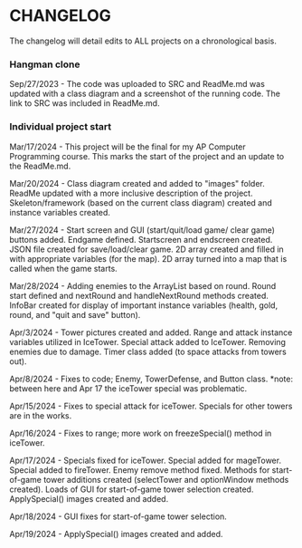 # CHANGELOG
The changelog will detail edits to ALL projects on a chronological basis.

### Hangman clone 
Sep/27/2023 - The code was uploaded to SRC and ReadMe.md was updated with a class diagram and a screenshot of the running code. The link to SRC was included in ReadMe.md.

### Individual project start 
Mar/17/2024 - This project will be the final for my AP Computer Programming course. This marks the start of the project and an update to the ReadMe.md. 

Mar/20/2024 - Class diagram created and added to "images" folder. ReadMe updated with a more inclusive description of the project. Skeleton/framework (based on the current class diagram) created and instance variables created.

Mar/27/2024 - Start screen and GUI (start/quit/load game/ clear game) buttons added. Endgame defined. Startscreen and endscreen created. JSON file created for save/load/clear game. 2D array created and filled in with appropriate variables (for the map). 2D array turned into a map that is called when the game starts.

Mar/28/2024 - Adding enemies to the ArrayList<Enemy> based on round. Round start defined and nextRound and handleNextRound methods created. InfoBar created for display of important instance variables (health, gold, round, and "quit and save" button).

Apr/3/2024 - Tower pictures created and added. Range and attack instance variables utilized in IceTower. Special attack added to IceTower. Removing enemies due to damage. Timer class added (to space attacks from towers out). 

Apr/8/2024 - Fixes to code; Enemy, TowerDefense, and Button class. *note: between here and Apr 17 the iceTower special was problematic.

Apr/15/2024 - Fixes to special attack for iceTower. Specials for other towers are in the works. 

Apr/16/2024 - Fixes to range; more work on freezeSpecial() method in iceTower.

Apr/17/2024 - Specials fixed for iceTower. Special added for mageTower. Special added to fireTower. Enemy remove method fixed. Methods for start-of-game tower additions created (selectTower and optionWindow methods created). Loads of GUI for start-of-game tower selection created. ApplySpecial() images created and added.

Apr/18/2024 - GUI fixes for start-of-game tower selection. 

Apr/19/2024 - ApplySpecial() images created and added.
